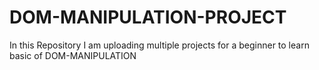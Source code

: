 # DOM-MANIPULATION-PROJECT
In this Repository I am uploading multiple projects for a beginner to learn basic of DOM-MANIPULATION
